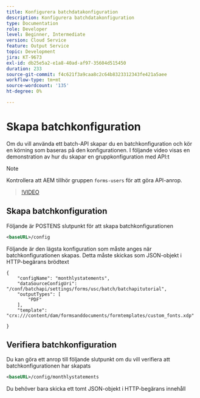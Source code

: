 ```yaml
---
title: Konfigurera batchdatakonfiguration
description: Konfigurera batchdatakonfiguration
type: Documentation
role: Developer
level: Beginner, Intermediate
version: Cloud Service
feature: Output Service
topic: Development
jira: KT-9673
exl-id: db25e5a2-e1a8-40ad-af97-35604d515450
duration: 233
source-git-commit: f4c621f3a9caa8c2c64b8323312343fe421a5aee
workflow-type: tm+mt
source-wordcount: '135'
ht-degree: 0%

---
```


# Skapa batchkonfiguration

Om du vill använda ett batch-API skapar du en batchkonfiguration och kör en körning som baseras på den konfigurationen. I följande video visas en demonstration av hur du skapar en gruppkonfiguration med API:t

>[!NOTE]
>Kontrollera att AEM tillhör gruppen ```forms-users``` för att göra API-anrop.


>[!VIDEO](https://video.tv.adobe.com/v/340241?quality=12&learn=on)

## Skapa batchkonfiguration

Följande är POSTENS slutpunkt för att skapa batchkonfigurationen

```xml
<baseURL>/config
```

Följande är den lägsta konfiguration som måste anges när batchkonfigurationen skapas. Detta måste skickas som JSON-objekt i HTTP-begärans brödtext

```
{
	"configName": "monthlystatements",
	"dataSourceConfigUri": "/conf/batchapi/settings/forms/usc/batch/batchapitutorial",
	"outputTypes": [
		"PDF"
	],
	"template": "crx:///content/dam/formsanddocuments/formtemplates/custom_fonts.xdp"

}
```

## Verifiera batchkonfiguration

Du kan göra ett anrop till följande slutpunkt om du vill verifiera att batchkonfigurationen har skapats


```xml
<baseURL>/config/monthlystatements
```

Du behöver bara skicka ett tomt JSON-objekt i HTTP-begärans innehåll
